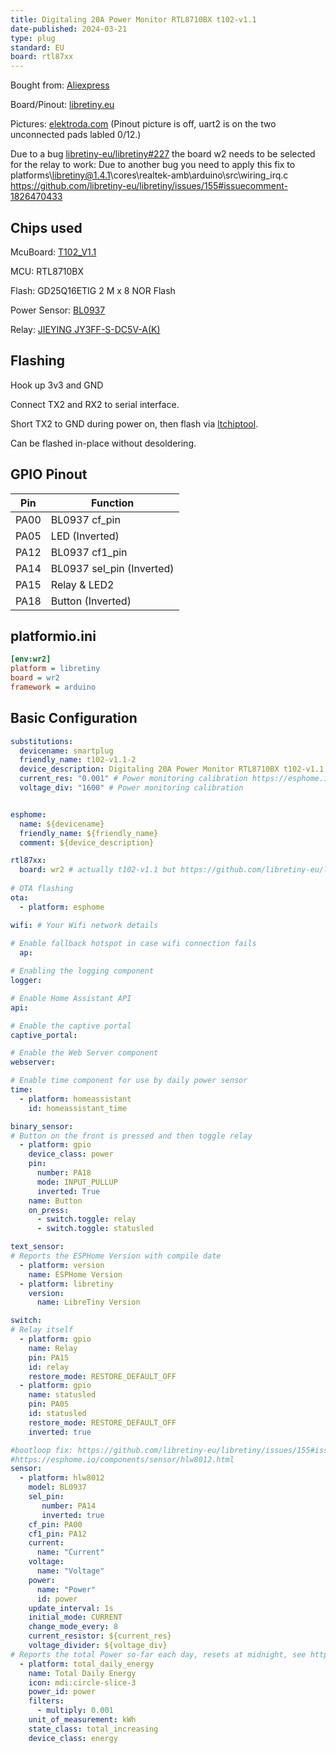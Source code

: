 ```yaml
---
title: Digitaling 20A Power Monitor RTL8710BX t102-v1.1
date-published: 2024-03-21
type: plug
standard: EU
board: rtl87xx
---
```


Bought from: [Aliexpress](https://de.aliexpress.com/item/1005005374840269.html)

Board/Pinout: [libretiny.eu](https://docs.libretiny.eu/boards/t102-v1.1/#pinout)

Pictures: [elektroda.com](https://www.elektroda.com/rtvforum/topic4032920.html) (Pinout picture is off, uart2 is on the two unconnected pads labled 0/12.)

Due to a bug [libretiny-eu/libretiny#227](https://github.com/libretiny-eu/libretiny/issues/227) the board w2 needs to be selected for the relay to work:
Due to another bug you need to apply this fix to platforms\libretiny@1.4.1\cores\realtek-amb\arduino\src\wiring_irq.c https://github.com/libretiny-eu/libretiny/issues/155#issuecomment-1826470433

## Chips used

McuBoard: [T102_V1.1](https://docs.libretiny.eu/boards/t102-v1.1/)

MCU: RTL8710BX

Flash: GD25Q16ETIG  2 M x 8 NOR Flash

Power Sensor: [BL0937](https://developer.tuya.com/en/docs/iot-device-dev/Electricity-statistics?id=Kaunfo4am6icc)

Relay: [JIEYING  JY3FF-S-DC5V-A(K)](https://www.lcsc.com/datasheet/lcsc_datasheet_2309121625_JIEYING-RELAY-JY3FF-S-DC5V-A-K_C17702442.pdf)

## Flashing

Hook up 3v3 and GND

Connect TX2 and RX2 to serial interface.

Short TX2 to GND during power on, then flash via [ltchiptool](https://docs.libretiny.eu/docs/flashing/tools/ltchiptool/).

Can be flashed in-place without desoldering.

## GPIO Pinout

| Pin    | Function                    |
| ------ | --------------------------- |
| PA00   | BL0937 cf_pin               |
| PA05   | LED (Inverted)              |
| PA12   | BL0937 cf1_pin              |
| PA14   | BL0937 sel_pin (Inverted)   |
| PA15   | Relay & LED2                |
| PA18   | Button  (Inverted)          |

## platformio.ini

```ini
[env:wr2]
platform = libretiny
board = wr2
framework = arduino
```

## Basic Configuration

```yaml
substitutions:
  devicename: smartplug
  friendly_name: t102-v1.1-2
  device_description: Digitaling 20A Power Monitor RTL8710BX t102-v1.1
  current_res: "0.001" # Power monitoring calibration https://esphome.io/components/sensor/hlw8012.html
  voltage_div: "1600" # Power monitoring calibration


esphome:
  name: ${devicename}
  friendly_name: ${friendly_name}
  comment: ${device_description}

rtl87xx:
  board: wr2 # actually t102-v1.1 but https://github.com/libretiny-eu/libretiny/issues/247
    
# OTA flashing
ota:
  - platform: esphome

wifi: # Your Wifi network details
  
# Enable fallback hotspot in case wifi connection fails  
  ap:

# Enabling the logging component
logger:

# Enable Home Assistant API
api:

# Enable the captive portal
captive_portal:

# Enable the Web Server component 
webserver:

# Enable time component for use by daily power sensor
time:
  - platform: homeassistant
    id: homeassistant_time

binary_sensor:
# Button on the front is pressed and then toggle relay
  - platform: gpio
    device_class: power
    pin:
      number: PA18
      mode: INPUT_PULLUP
      inverted: True
    name: Button
    on_press:
      - switch.toggle: relay
      - switch.toggle: statusled

text_sensor:
# Reports the ESPHome Version with compile date
  - platform: version
    name: ESPHome Version
  - platform: libretiny
    version:
      name: LibreTiny Version

switch:
# Relay itself
  - platform: gpio
    name: Relay
    pin: PA15
    id: relay
    restore_mode: RESTORE_DEFAULT_OFF
  - platform: gpio
    name: statusled
    pin: PA05
    id: statusled
    restore_mode: RESTORE_DEFAULT_OFF
    inverted: true

#bootloop fix: https://github.com/libretiny-eu/libretiny/issues/155#issuecomment-1826470433
#https://esphome.io/components/sensor/hlw8012.html
sensor:
  - platform: hlw8012
    model: BL0937
    sel_pin:
       number: PA14
       inverted: true
    cf_pin: PA00
    cf1_pin: PA12
    current:
      name: "Current"
    voltage:
      name: "Voltage"
    power:
      name: "Power"
      id: power
    update_interval: 1s
    initial_mode: CURRENT
    change_mode_every: 8
    current_resistor: ${current_res}
    voltage_divider: ${voltage_div}
# Reports the total Power so-far each day, resets at midnight, see https://esphome.io/components/sensor/total_daily_energy.html
  - platform: total_daily_energy
    name: Total Daily Energy
    icon: mdi:circle-slice-3
    power_id: power
    filters:
      - multiply: 0.001
    unit_of_measurement: kWh
    state_class: total_increasing
    device_class: energy
```
